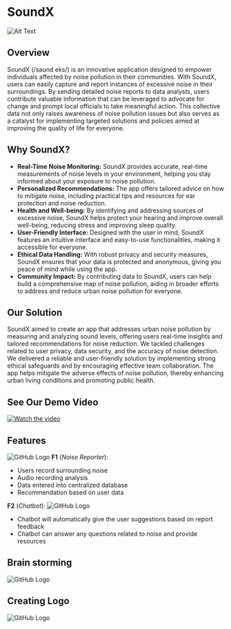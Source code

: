 # SoundX

<!--
![GitHub Logo](/SoundX.png) 
-->
![Alt Text](/Images/Presentation_Opening_Slide.jpg)

##

## Overview

SoundX (/saʊnd eks/) is an innovative application designed to empower individuals affected by noise pollution in their communities. With SoundX, users can easily capture and report instances of excessive noise in their surroundings.
By sending detailed noise reports to data analysts, users contribute valuable information that can be leveraged to advocate for change and prompt local officials to take meaningful action. 
This collective data not only raises awareness of noise pollution issues but also serves as a catalyst for implementing targeted solutions and policies aimed at improving the quality of life for everyone.

## Why SoundX? 


- **Real-Time Noise Monitoring:** SoundX provides accurate, real-time measurements of noise levels in your environment, helping you stay informed about your exposure to noise pollution.
- **Personalized Recommendations:** The app offers tailored advice on how to mitigate noise, including practical tips and resources for ear protection and noise reduction.
- **Health and Well-being:** By identifying and addressing sources of excessive noise, SoundX helps protect your hearing and improve overall well-being, reducing stress and improving sleep quality.
- **User-Friendly Interface:** Designed with the user in mind, SoundX features an intuitive interface and easy-to-use functionalities, making it accessible for everyone.
- **Ethical Data Handling:** With robust privacy and security measures, SoundX ensures that your data is protected and anonymous, giving you peace of mind while using the app.
- **Community Impact:** By contributing data to SoundX, users can help build a comprehensive map of noise pollution, aiding in broader efforts to address and reduce urban noise pollution for everyone.

## Our Solution

SoundX aimed to create an app that addresses urban noise pollution by measuring and analyzing sound levels, offering users real-time insights and tailored recommendations for noise reduction.
We tackled challenges related to user privacy, data security, and the accuracy of noise detection. 
We delivered a reliable and user-friendly solution by implementing strong ethical safeguards and by encouraging effective team collaboration.
The app helps mitigate the adverse effects of noise pollution, thereby enhancing urban living conditions and promoting public health.

## See Our Demo Video
[![Watch the video](https://img.youtube.com/vi/ITcKi5RhCys/maxresdefault.jpg)](https://youtu.be/ITcKi5RhCys) 

## Features
![GitHub Logo](/Images/SoundX_Noise_Data_Recorder.png) 
**F1** (*Noise Reporter*):
- Users record surrounding noise
- Audio recording analysis
- Data entered into centralized database
- Recommendation based on user data

**F2** (*Chatbot*):
![GitHub Logo](/Images/Noise_Exposure_Education_Tool_Screenshot.png) 
- Chatbot will automatically give the user suggestions based on report feedback
- Chatbot can answer any questions related to noise and provide resources

## Brain storming
![GitHub Logo](/Images/IBM_Enterprise_Design_Map.png) 

## Creating Logo

![GitHub Logo](/Images/SoundX_Logo_Drafts.png) 

<!--
[![IMAGE ALT TEXT HERE](/SoundX.png)](https://www.youtube.com/watch?v=ITcKi5RhCys)
-->
